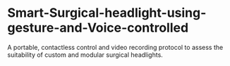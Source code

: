 # Smart-Surgical-headlight-using-gesture-and-Voice-controlled
 A portable, contactless control and video recording protocol to assess the  suitability of custom and modular surgical headlights.
